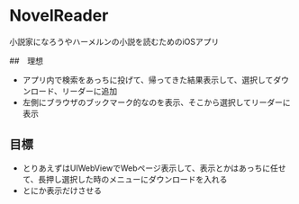 # NovelReader
小説家になろうやハーメルンの小説を読むためのiOSアプリ

##　理想
- アプリ内で検索をあっちに投げて、帰ってきた結果表示して、選択してダウンロード、リーダーに追加
- 左側にブラウザのブックマーク的なのを表示、そこから選択してリーダーに表示

## 目標
- とりあえずはUIWebViewでWebページ表示して、表示とかはあっちに任せて、長押し選択した時のメニューにダウンロードを入れる
- とにか表示だけさせる

